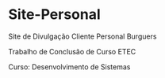 # Site-Personal
 
Site de Divulgação Cliente Personal Burguers

Trabalho de Conclusão de Curso ETEC

Curso: Desenvolvimento de Sistemas
